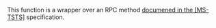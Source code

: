 This function is a wrapper over an RPC method [documened in the [MS-TSTS]](https://learn.microsoft.com/en-us/openspecs/windows_protocols/ms-tsts/88a127d1-80de-407a-a95b-9fb9d45e29d4) specification.

